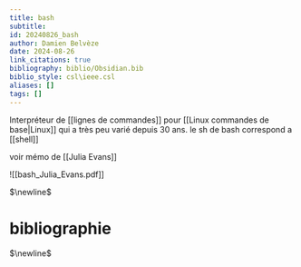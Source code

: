 ```yaml
---
title: bash
subtitle:
id: 20240826_bash
author: Damien Belvèze
date: 2024-08-26
link_citations: true
bibliography: biblio/Obsidian.bib
biblio_style: csl\ieee.csl
aliases: []
tags: []
---
```

Interpréteur de [[lignes de commandes]] pour [[Linux commandes de base|Linux]] qui a très peu varié depuis 30 ans. 
le sh de bash correspond a [[shell]]

voir mémo de [[Julia Evans]]

![[bash_Julia_Evans.pdf]]


$\newline$
# bibliographie
$\newline$






